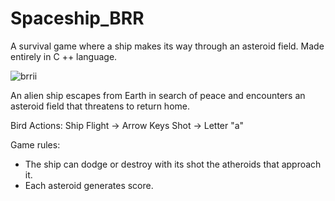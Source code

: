# Spaceship_BRR
A survival game where a ship makes its way through an asteroid field. Made entirely in C ++ language.

![brrii](https://user-images.githubusercontent.com/77767010/127943117-cafdf72c-a90d-4ebb-8e4c-bb66832d041e.jpeg)

An alien ship escapes from Earth in search of peace and encounters an asteroid field that threatens to return home.

Bird Actions:
Ship Flight -> Arrow Keys
Shot -> Letter "a"

Game rules:
- The ship can dodge or destroy with its shot the atheroids that approach it.
- Each asteroid generates score. 

